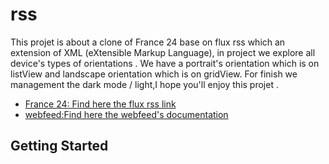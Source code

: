 # rss

This projet is about a  clone of France 24 base on flux rss which an extension of XML (eXtensible Markup Language),  in project we explore all device's types of orientations . We have a portrait's orientation which is on listView and landscape orientation which is on gridView. For finish we management the dark mode / light,I hope you'll enjoy this projet .
- [France 24: Find here the flux rss link](https://www.france24.com/fr/afrique/rss)
- [webfeed:Find here the webfeed's documentation]( https://pub.dev/packages/webfeed/install)

## Getting Started

